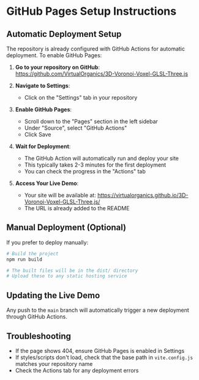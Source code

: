 # GitHub Pages Setup Instructions

## Automatic Deployment Setup

The repository is already configured with GitHub Actions for automatic deployment. To enable GitHub Pages:

1. **Go to your repository on GitHub**: https://github.com/VirtualOrganics/3D-Voronoi-Voxel-GLSL-Three.js

2. **Navigate to Settings**:
   - Click on the "Settings" tab in your repository

3. **Enable GitHub Pages**:
   - Scroll down to the "Pages" section in the left sidebar
   - Under "Source", select "GitHub Actions"
   - Click Save

4. **Wait for Deployment**:
   - The GitHub Action will automatically run and deploy your site
   - This typically takes 2-3 minutes for the first deployment
   - You can check the progress in the "Actions" tab

5. **Access Your Live Demo**:
   - Your site will be available at: https://virtualorganics.github.io/3D-Voronoi-Voxel-GLSL-Three.js/
   - The URL is already added to the README

## Manual Deployment (Optional)

If you prefer to deploy manually:

```bash
# Build the project
npm run build

# The built files will be in the dist/ directory
# Upload these to any static hosting service
```

## Updating the Live Demo

Any push to the `main` branch will automatically trigger a new deployment through GitHub Actions.

## Troubleshooting

- If the page shows 404, ensure GitHub Pages is enabled in Settings
- If styles/scripts don't load, check that the base path in `vite.config.js` matches your repository name
- Check the Actions tab for any deployment errors 